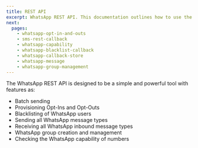 ```yaml
---
title: REST API
excerpt: WhatsApp REST API. This documentation outlines how to use the WhatsApp REST API for communication between businesses and customers.  
next:
  pages:
    - whatsapp-opt-in-and-outs
    - sms-rest-callback
    - whatsapp-capability
    - whatsapp-blacklist-callback
    - whatsapp-callback-store
    - whatsapp-message
    - whatsapp-group-management
---
```

The WhatsApp REST API is designed to be a simple and powerful tool with features as:
   - Batch sending
   - Provisioning Opt-Ins and Opt-Outs
   - Blacklisting of WhatsApp users
   - Sending all WhatsApp message types
   - Receiving all WhatsApp inbound message types
   - WhatsApp group creation and management
   - Checking the WhatsApp capability of numbers
